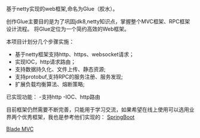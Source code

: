 基于netty实现的web框架,命名为Glue（胶水）。

创作Glue主要目的是为了巩固jdk8,netty知识点，掌握整个MVC框架、RPC框架设计流程。 将Glue定位为一个简约高效的Web框架。

本项目计划分几个步骤实施：
- 基于netty框架支持http、https、websocket请求；
- 实现IOC，http请求路由；
- 支持数据持久化、文件上传、静态资源;
- 支持protobuf,支持RPC的服务注册、服务发现;
- 扩展负载均衡算法、熔断策略;


已实现功能：
-支持http
-IOC、http路由

目前框架仍然需要不断完善，只能用于学习交流，如果希望在线上使用可以选用业界两个优秀框架，我也是参考他们实现的：
[SpringBoot](http://projects.spring.io/spring-boot/)

[Blade MVC](https://lets-blade.com/)
